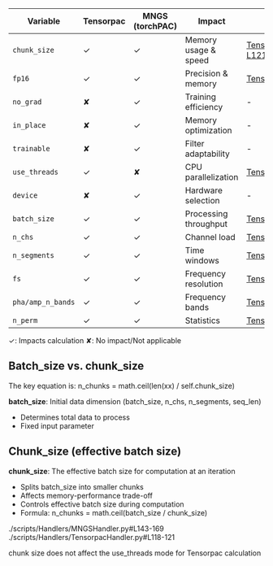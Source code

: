 <!-- ---
!-- title: ./torchPAC/scripts/Handlers/README.md
!-- author: ywatanabe
!-- date: 2024-11-04 21:34:36
!-- --- -->


| Variable | Tensorpac | MNGS (torchPAC) | Impact | Tensorpac Ref | MNGS Ref |
|----------|-----------|-----------------|---------|---------------|-----------|
| `chunk_size` | ✓ | ✓ | Memory usage & speed | [TensorpacHandler.py#L118-L121](TensorpacHandler.py#L118-L121) | [MNGSHandler.py#L65-L76](MNGSHandler.py#L65-L76) |
| `fp16` | ✓ | ✓ | Precision & memory | [TensorpacHandler.py#L40](TensorpacHandler.py#L40) | [MNGSHandler.py#L62](MNGSHandler.py#L62) |
| `no_grad` | ✘ | ✓ | Training efficiency | - | [MNGSHandler.py#L48](MNGSHandler.py#L48) |
| `in_place` | ✘ | ✓ | Memory optimization | - | [MNGSHandler.py#L48](MNGSHandler.py#L48) |
| `trainable` | ✘ | ✓ | Filter adaptability | - | [MNGSHandler.py#L49](MNGSHandler.py#L49) |
| `use_threads` | ✓ | ✘ | CPU parallelization | [TensorpacHandler.py#L119](TensorpacHandler.py#L119) | - |
| `device` | ✘ | ✓ | Hardware selection | - | [MNGSHandler.py#L50](MNGSHandler.py#L50) |
| `batch_size` | ✓ | ✓ | Processing throughput | [TensorpacHandler.py#L117](TensorpacHandler.py#L117) | [MNGSHandler.py#L61](MNGSHandler.py#L61) |
| `n_chs` | ✓ | ✓ | Channel load | [TensorpacHandler.py#L117](TensorpacHandler.py#L117) | [MNGSHandler.py#L61](MNGSHandler.py#L61) |
| `n_segments` | ✓ | ✓ | Time windows | [TensorpacHandler.py#L117](TensorpacHandler.py#L117) | [MNGSHandler.py#L61](MNGSHandler.py#L61) |
| `fs` | ✓ | ✓ | Frequency resolution | [TensorpacHandler.py#L38](TensorpacHandler.py#L38) | [MNGSHandler.py#L42](MNGSHandler.py#L42) |
| `pha/amp_n_bands` | ✓ | ✓ | Frequency bands | [TensorpacHandler.py#L39](TensorpacHandler.py#L39) | [MNGSHandler.py#L43-L46](MNGSHandler.py#L43-L46) |
| `n_perm` | ✓ | ✓ | Statistics | [TensorpacHandler.py#L41](TensorpacHandler.py#L41) | [MNGSHandler.py#L47](MNGSHandler.py#L47) |

✓: Impacts calculation
✘: No impact/Not applicable

## Batch_size vs. chunk_size
The key equation is:
n_chunks = math.ceil(len(xx) / self.chunk_size)

**batch_size**: Initial data dimension (batch_size, n_chs, n_segments, seq_len)
- Determines total data to process
- Fixed input parameter

## Chunk_size (effective batch size)
**chunk_size**: The effective batch size for computation at an iteration
- Splits batch_size into smaller chunks
- Affects memory-performance trade-off
- Controls effective batch size during computation
- Formula: n_chunks = math.ceil(batch_size / chunk_size)

./scripts/Handlers/MNGSHandler.py#L143-169
./scripts/Handlers/TensorpacHandler.py#L118-121

chunk size does not affect the use_threads mode for Tensorpac calculation
